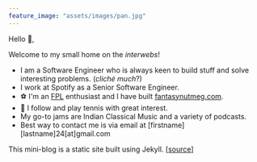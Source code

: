 ```yaml
---
feature_image: "assets/images/pan.jpg"
---
```


Hello 👋,

Welcome to my small home on the *interwebs*!

- I am a Software Engineer who is always keen to build stuff and solve interesting problems. (*cliché much*?)
- I work at Spotify as a Senior Software Engineer.
- ⚽ I'm an [FPL](https://fantasy.premierleague.com/) enthusiast and I have built [fantasynutmeg.com](https://www.fantasynutmeg.com/).
- 🎾 I follow and play tennis with great interest.
- My go-to jams are Indian Classical Music and a variety of podcasts.
- Best way to contact me is via email at [firstname][lastname]24[at]gmail.com

This mini-blog is a static site built using Jekyll. [[source](https://github.com/code247/code247.github.io)]
